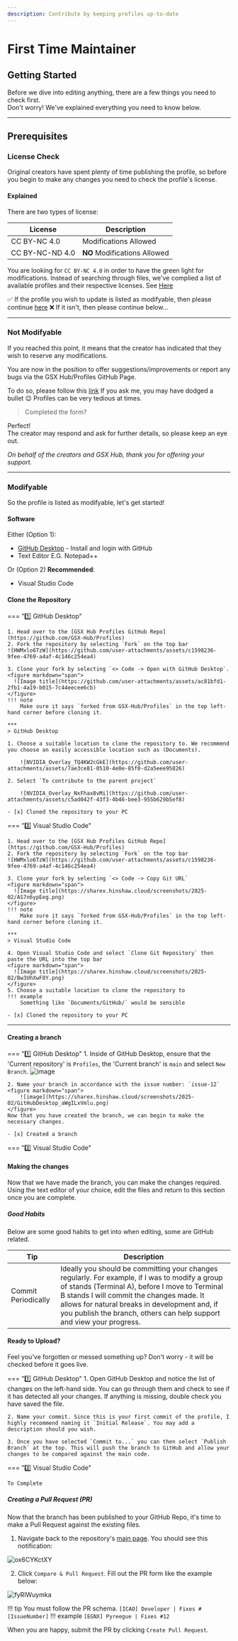 ```yaml
---
description: Contribute by keeping profiles up-to-date
---
```


# First Time Maintainer
## Getting Started
Before we dive into editing anything, there are a few things you need to check first. </br>
Don't worry! We've explained everything you need to know below.

***

## Prerequisites

### License Check
Original creators have spent plenty of time publishing the profile, so before you begin to make any changes you need to check the profile's license.

#### Explained
There are two types of license:

| License | Description | 
| --- | ----------- |
| CC BY-NC 4.0 | Modifications Allowed |
| CC BY-NC-ND 4.0 | **NO** Modifications Allowed |

You are looking for `CC BY-NC 4.0` in order to have the green light for modifications.
Instead of searching through files, we've complied a list of available profiles and their respective licenses. See [Here]()

✅ If the profile you wish to update is listed as modifyable, then please continue [here](#modifyable)
❌ If it isn't, then please continue below...

***

### Not Modifyable
If you reached this point, it means that the creator has indicated that they wish to reserve any modifications.

You are now in the position to offer suggestions/improvements or report any bugs via the GSX Hub/Profiles GitHub Page.

To do so, please follow this [link](https://github.com/GSX-Hub/Profiles/issues/new/choose)
If you ask me, you may have dodged a bullet 😉 Profiles can be very tedious at times.

> Completed the form? 

Perfect! </br>
The creator may respond and ask for further details, so please keep an eye out.

*On behalf of the creators and GSX Hub, thank you for offering your support.*

***

### Modifyable
So the profile is listed as modifyable, let's get started!

#### Software
Either (Option 1):

- [GitHub Desktop](https://desktop.github.com/download/) - Install and login with GitHub
- Text Editor E.G. Notepad++

Or (Option 2) **Recommended**:

- Visual Studio Code

#### Clone the Repository

=== ":one: GitHub Desktop"

    1. Head over to the [GSX Hub Profiles GitHub Repo](https://github.com/GSX-Hub/Profiles)
    2. Fork the repository by selecting `Fork` on the top bar
    ![HWMxlo6TzW](https://github.com/user-attachments/assets/c1598236-9fee-4769-a4af-4c146c254ea4)

    3. Clone your fork by selecting `<> Code -> Open with GitHub Desktop`. 
    <figure markdown="span">
      ![Image title](https://github.com/user-attachments/assets/ac81bfd1-2fb1-4a19-b015-7c44eecee6cb)
    </figure>
    !!! note
        Make sure it says `forked from GSX-Hub/Profiles` in the top left-hand corner before cloning it.

    ***
    > GitHub Desktop

    1. Choose a suitable location to clone the repository to. We recommend you choose an easily accessible location such as (Documents).

        ![NVIDIA_Overlay_TQ4KW2cGkE](https://github.com/user-attachments/assets/7ae3ce81-0510-4e0e-85f0-d2a5eee95826)

    2. Select `To contribute to the parent project`

        ![NVIDIA_Overlay_NxFhax8vMi](https://github.com/user-attachments/assets/c5ad042f-43f3-4b46-bee3-955b629b5ef8)

    - [x] Cloned the repository to your PC

=== ":two: Visual Studio Code"

    1. Head over to the [GSX Hub Profiles GitHub Repo](https://github.com/GSX-Hub/Profiles)
    2. Fork the repository by selecting `Fork` on the top bar
    ![HWMxlo6TzW](https://github.com/user-attachments/assets/c1598236-9fee-4769-a4af-4c146c254ea4)

    3. Clone your fork by selecting `<> Code -> Copy Git URL`
    <figure markdown="span">
      ![Image title](https://sharex.hinshaw.cloud/screenshots/2025-02/AS7n6ypEeg.png)
    </figure>
    !!! note
        Make sure it says `forked from GSX-Hub/Profiles` in the top left-hand corner before cloning it.

    ***
    > Visual Studio Code

    4. Open Visual Studio Code and select `Clone Git Repository` then paste the URL into the top bar
    <figure markdown="span">
      ![Image title](https://sharex.hinshaw.cloud/screenshots/2025-02/Bw3UhXwF8Y.png)
    </figure>
    5. Choose a suitable location to clone the repository to
    !!! example
        Something like `Documents/GitHub/` would be sensible

    - [x] Cloned the repository to your PC

***

#### Creating a branch

=== ":one: GitHub Desktop"
    1. Inside of GitHub Desktop, ensure that the 'Current repository' is `Profiles`, the 'Current branch' is `main` and select `New Branch`.
    ![image](https://github.com/user-attachments/assets/47f7f79a-fc73-42bf-97db-430d2700184b)

    2. Name your branch in accordance with the issue number: `issue-12`
    <figure markdown="span">
        ![image](https://sharex.hinshaw.cloud/screenshots/2025-02/GitHubDesktop_aWgILxVmlu.png)
    </figure>
    Now that you have created the branch, we can begin to make the necessary changes.

    - [x] Created a branch

=== ":two: Visual Studio Code"



#### Making the changes
Now that we have made the branch, you can make the changes required.
Using the text editor of your choice, edit the files and return to this section once you are complete.
##### Good Habits
Below are some good habits to get into when editing, some are GitHub related.

| Tip | Description |
| --- | --- |
| Commit Periodically | Ideally you should be committing your changes regularly. For example, if I was to modify a group of stands (Terminal A), before I move to Terminal B stands I will commit the changes made. It allows for natural breaks in development and, if you publish the branch, others can help support and view your progress. |


#### Ready to Upload?
Feel you've forgotten or messed something up? Don't worry - it will be checked before it goes live.

=== ":one: GitHub Desktop"
    1. Open GitHub Desktop and notice the list of changes on the left-hand side. You can go through them and check to see if it has detected all your changes. If anything is missing, double check you have saved the file.

    2. Name your commit. Since this is your first commit of the profile, I highly recommend naming it `Initial Release`. You may add a description should you wish.

    3. Once you have selected `Commit to...` you can then select `Publish Branch` at the top. This will push the branch to GitHub and allow your changes to be compared against the main code.

=== ":two: Visual Studio Code"

    To Complete

##### Creating a Pull Request (PR)
Now that the branch has been published to your GitHub Repo, it's time to make a Pull Request against the existing files.

1. Navigate back to the repository's [main page](https://github.com/GSX-Hub/Profiles). You should see this notification:

![ox6CYKctXY](https://github.com/user-attachments/assets/67eb64a1-7abe-4941-8a0a-1493dde4f3ba)

2. Click `Compare & Pull Request`. Fill out the PR form like the example below:

![fyRlWuymka](https://github.com/user-attachments/assets/7d745862-eba6-4cf9-bef5-5556bacd8967)

!!! tip
    You must follow the PR schema. `[ICAO] Developer | Fixes #[IssueNumber]`
    !!! example
        `[EGNX] Pyreegue | Fixes #12`

When you are happy, submit the PR by clicking `Create Pull Request`.